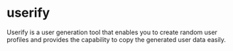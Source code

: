 # userify
Userify is a user generation tool that enables you to create random user profiles and provides the capability to copy the generated user data easily. 
